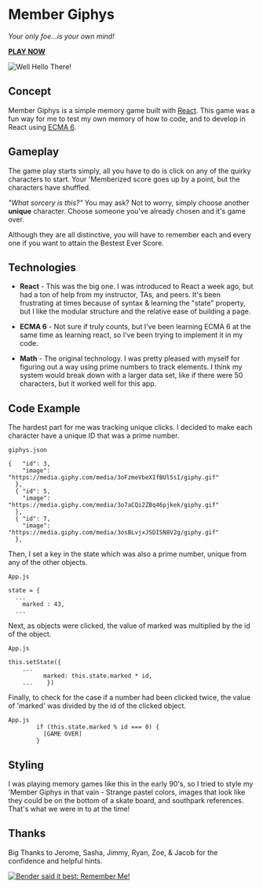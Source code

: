 # Member Giphys
_Your only foe...is your own mind!_

[**PLAY NOW**](http://fermenting.github.io/clicky-memory-game)

![Well Hello There!](https://media.giphy.com/media/xT9IgB5Q6QYqarxeIU/giphy.gif)

## Concept
Member Giphys is a simple memory game built with [React](https://reactjs.org/). This game was a fun way for me to test my own memory of how to code, and to develop in React using [ECMA 6](https://www.w3schools.com/js/js_es6.asp).

## Gameplay

The game play starts simply, all you have to do is click on any of the quirky characters to start. Your 'Memberized score goes up by a point, but the characters have shuffled.

_"What sorcery is this?"_ You may ask? Not to worry, simply choose another **unique** character. Choose someone you've already chosen and it's game over.

 Although they are all distinctive, you will have to remember each and every one if you want to attain the Bestest Ever Score.


## Technologies

* **React** - This was the big one. I was introduced to React a week ago, but had a ton of help from my instructor, TAs, and peers. It's been frustrating at times because of syntax & learning the "state" property, but I like the modular structure and the relative ease of building a page.

* **ECMA 6** - Not sure if truly counts, but I've been learning ECMA 6 at the same time as learning react, so I've been trying to implement it in my code.

* **Math** - The original technology. I was pretty pleased with myself for figuring out a way using prime numbers to track elements. I think my system would break down with a larger data set, like if there were 50 characters, but it worked well for this app.

## Code Example

The hardest part for me was tracking unique clicks. I decided to make each character have a unique ID that was a prime number. 
~~~
giphys.json

{   "id": 3,
    "image": "https://media.giphy.com/media/3oFzmeVbeXIfBUl5sI/giphy.gif"
  },
  { "id": 5,
    "image": "https://media.giphy.com/media/3o7aCQi2ZBq46pjkek/giphy.gif"
  },
  { "id": 7,
    "image": "https://media.giphy.com/media/3osBLvjxJSDISN8V2g/giphy.gif"
  },
~~~

Then, I set a key in the state which was also a prime number, unique from any of the other objects.
~~~
App.js

state = {
  ...
    marked : 43,
  ...
~~~

Next, as objects were clicked, the value of marked was multiplied by the id of the object.
~~~
App.js

this.setState({
    ...
          marked: this.state.marked * id,
    ...    })
~~~

Finally, to check for the case if a number had been clicked twice, the value of 'marked' was divided by the id of the clicked object.
~~~
App.js
        if (this.state.marked % id === 0) {
          [GAME OVER]
        }
~~~

## Styling

I was playing memory games like this in the early 90's, so I tried to style my 'Member Giphys in that vain - Strange pastel colors, images that look like they could be on the bottom of a skate board, and southpark references. That's what we were in to at the time!

## Thanks

Big Thanks to Jerome, Sasha, Jimmy, Ryan, Zoe, & Jacob for the confidence and helpful hints.

[![Bender said it best: Remember Me!](https://i.ytimg.com/vi/AYURxfaTdpY/maxresdefault.jpg)](https://www.youtube.com/watch?v=AYURxfaTdpY)

